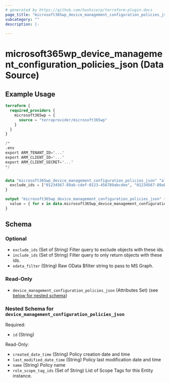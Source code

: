 ```yaml
---
# generated by https://github.com/hashicorp/terraform-plugin-docs
page_title: "microsoft365wp_device_management_configuration_policies_json Data Source - microsoft365wp"
subcategory: ""
description: |-
  
---
```


# microsoft365wp_device_management_configuration_policies_json (Data Source)



## Example Usage

```terraform
terraform {
  required_providers {
    microsoft365wp = {
      source = "terraprovider/microsoft365wp"
    }
  }
}

/*
.env
export ARM_TENANT_ID='...'
export ARM_CLIENT_ID='...'
export ARM_CLIENT_SECRET='...'
*/


data "microsoft365wp_device_management_configuration_policies_json" "all" {
  exclude_ids = ["01234567-89ab-cdef-0123-456789abcdee", "01234567-89ab-cdef-0123-456789abcdef"]
}

output "microsoft365wp_device_management_configuration_policies_json" {
  value = { for x in data.microsoft365wp_device_management_configuration_policies_json.all.device_management_configuration_policies_json : x.id => x }
}
```

<!-- schema generated by tfplugindocs -->
## Schema

### Optional

- `exclude_ids` (Set of String) Filter query to exclude objects with these ids.
- `include_ids` (Set of String) Filter query to only return objects with these ids.
- `odata_filter` (String) Raw OData $filter string to pass to MS Graph.

### Read-Only

- `device_management_configuration_policies_json` (Attributes Set) (see [below for nested schema](#nestedatt--device_management_configuration_policies_json))

<a id="nestedatt--device_management_configuration_policies_json"></a>
### Nested Schema for `device_management_configuration_policies_json`

Required:

- `id` (String)

Read-Only:

- `created_date_time` (String) Policy creation date and time
- `last_modified_date_time` (String) Policy last modification date and time
- `name` (String) Policy name
- `role_scope_tag_ids` (Set of String) List of Scope Tags for this Entity instance.



